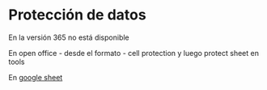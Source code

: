 # Protección de datos

En la versión 365 no está disponible

En open office - desde el formato - cell protection y luego protect sheet en tools

En [google sheet](https://support.google.com/docs/answer/1218656?co=GENIE.Platform%3DDesktop&hl=en)